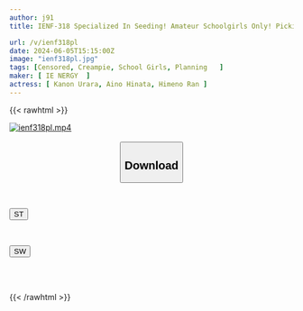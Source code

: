 ```yaml
---
author: j91
title: IENF-318 Specialized In Seeding! Amateur Schoolgirls Only! Picking Up Girls For Creampie Sex! A Large Amount Of Thick Sperm Is Poured Into The Innocent Pussy Of A Virgin! Pregnancy Confirmed W Creampie With A Seeding Press That Reaches Deep Into The Uterus!

url: /v/ienf318pl
date: 2024-06-05T15:15:00Z
image: "ienf318pl.jpg"
tags: [Censored, Creampie, School Girls, Planning	]
maker: [ IE NERGY  ]
actress: [ Kanon Urara, Aino Hinata, Himeno Ran ]
---
```



{{< rawhtml >}}

<div class="video" data-videoid="z3b61lovP7IoRz">
    <a href="javascript:;">
        <img src="/v/ienf318pl/ienf318pl.jpg" width="WIDTH" height="HEIGHT" alt="ienf318pl.mp4" loading="lazy">
    </a>
</div>

<script type="text/javascript" src="https://j91.asia/asset/on-demand-st.js"></script>

<br>
  <link rel="stylesheet" href="https://j91.asia/asset/bs5.css">
  
  <center>
  <button class="btn btn-primary" type="button" data-bs-toggle="collapse" data-bs-target=".multi-collapse" aria-expanded="false" aria-controls="multiCollapseExample1 multiCollapseExample2"><h2>Download</h2></button></center>
</p>
<div class="row">
  <div class="col">
    <div class="collapse multi-collapse" id="multiCollapseExample1">
      <div class="card card-body">
	      	      <br>
<div class="buttons">  
<p><a href="/v/ienf318pl/st.html" target="_blank"><button class="btn-hover color-3"><i class="fa fa-download"></i> ST</button></a></p></div>
    </div>
  </div>
</div>
  <div class="col">
    <div class="collapse multi-collapse" id="multiCollapseExample2">
      <div class="card card-body">
	      <br>
<div class="buttons">
<p><a href="/v/ienf318pl/sw.html" target="_blank"><button class="btn-hover color-2"><i class="fa fa-download"></i> SW</button></a></p></div>
<br><br>
      </div>
    </div>
  </div>
</div>

{{< /rawhtml >}}